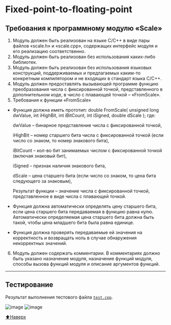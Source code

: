 # <a name="general"></a>Fixed-point-to-floating-point
## Требования к программному модулю «Scale»
1. Модуль должен быть реализован на языке C/C++ в виде пары файлов «scale.h» и «scale.cpp»,
содержащих интерфейс модуля и его реализацию соответственно.
2. Модуль должен быть реализован без использования каких-либо библиотек.
3. Модуль должен быть реализован без использования языковых конструкций, поддерживаемых
и предлагаемых каким-то конкретным компилятором и не входящих в стандарт языка C/C++.
4. Модуль должен предоставлять вызывающей программе функцию преобразования числа с
фиксированной точкой, представленного в дополнительном коде, в число с плавающей точкой –
«FromScale».
5. Требования к функции «FromScale»
+   Функция должна иметь прототип:
    double FromScale( unsigned long dwValue, int iHighBit, int iBitCount, int iSigned, double dScale );
    где:
    
    dwValue – бинарное представление числа с фиксированной точкой,
    
    iHighBit – номер старшего бита числа с фиксированной точкой (если число со знаком, то номер
    знакового бита),
    
    iBitCount – кол-во бит занимаемых числом с фиксированной точкой (включая знаковый бит),
    
    iSigned – признак наличия знакового бита,
    
    dScale – цена старшего бита (если число со знаком, то цена бита следующего за знаковым),
    
    Результат функции – значение числа с фиксированной точкой, представленное в виде числа с
    плавающей точкой.
    
+  Функция должна автоматически определять цену старшего бита, если цена старшего бита
передаваемая в функцию равна нулю. Автоматически определяемая цена старшего бита должна
быть такой, чтобы цена младшего бита была равна единице.

+  Функция должна проверять передаваемые ей значения на корректность и возвращать ноль в
случае обнаружения некорректных значений.

6. Модуль должен содержать комментарии. В комментариях должно быть указано назначение
модуля, назначение функций модуля, способы вызова функций модуля и описание аргументов
функций.

___
## Тестирование
Результат выполнения тестового файла [`test.cpp`](https://github.com/AlexMtnkv/Fxied-point-to-floating-point/blob/2db268ed111a77ee1e90f7a952681c9d255cc5fd/test.cpp).

![image](https://user-images.githubusercontent.com/90116073/185216812-af479752-a6ae-4344-8735-d3c04b09d63f.png)
![image](https://user-images.githubusercontent.com/90116073/185216904-ce69824f-bfc5-420f-a982-54cdf4b5ff92.png)


[:arrow_up:Наверх](#general)

